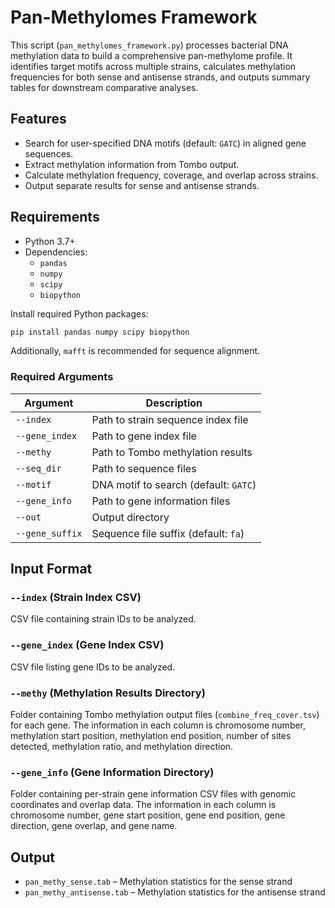 # Pan-Methylomes Framework

This script (`pan_methylomes_framework.py`) processes bacterial DNA methylation data to build a comprehensive pan-methylome profile. It identifies target motifs across multiple strains, calculates methylation frequencies for both sense and antisense strands, and outputs summary tables for downstream comparative analyses.

## Features

- Search for user-specified DNA motifs (default: `GATC`) in aligned gene sequences.
- Extract methylation information from Tombo output.
- Calculate methylation frequency, coverage, and overlap across strains.
- Output separate results for sense and antisense strands.

## Requirements

- Python 3.7+
- Dependencies:
  - `pandas`
  - `numpy`
  - `scipy`
  - `biopython`

Install required Python packages:
```bash
pip install pandas numpy scipy biopython
```

Additionally, `mafft` is recommended for sequence alignment.

### Required Arguments

| Argument         | Description |
|------------------|-------------|
| `--index`        | Path to strain sequence index file |
| `--gene_index`   | Path to gene index file |
| `--methy`        | Path to Tombo methylation results |
| `--seq_dir`      | Path to sequence files |
| `--motif`        | DNA motif to search (default: `GATC`) |
| `--gene_info`    | Path to gene information files |
| `--out`          | Output directory |
| `--gene_suffix`  | Sequence file suffix (default: `fa`) |


## Input Format

### `--index` (Strain Index CSV)
CSV file containing strain IDs to be analyzed.

### `--gene_index` (Gene Index CSV)
CSV file listing gene IDs to be analyzed.

### `--methy` (Methylation Results Directory)
Folder containing Tombo methylation output files (`combine_freq_cover.tsv`) for each gene. The information in each column is chromosome number, methylation start position, methylation end position, number of sites detected, methylation ratio, and methylation direction.

### `--gene_info` (Gene Information Directory)
Folder containing per-strain gene information CSV files with genomic coordinates and overlap data. The information in each column is chromosome number, gene start position, gene end position, gene direction, gene overlap, and gene name.


## Output
- `pan_methy_sense.tab` – Methylation statistics for the sense strand
- `pan_methy_antisense.tab` – Methylation statistics for the antisense strand

